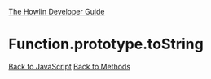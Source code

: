[The Howlin Developer Guide](/index.md)



Function.prototype.toString
===========================

[Back to JavaScript](../index.md)
[Back to Methods](../methods.md)



